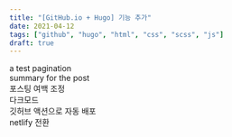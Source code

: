 ```yaml
---
title: "[GitHub.io + Hugo] 기능 추가"
date: 2021-04-12
tags: ["github", "hugo", "html", "css", "scss", "js"]
draft: true
---
```


a test
pagination  
summary for the post  
포스팅 여백 조정  
다크모드  
깃허브 액션으로 자동 배포  
netlify 전환  
